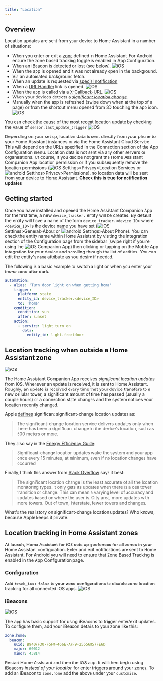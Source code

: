 ```yaml
---
title: "Location"
---
```


## Overview

Location updates are sent from your device to Home Assistant in a number of situations:
*   When you enter or exit a [zone](https://www.home-assistant.io/components/zone/) defined in Home Assistant. For Android ensure the zone based tracking toggle is enabled in App Configuration.
*   When an iBeacon is detected or lost (see [below](#ibeacons)). ![iOS](assets/apple.svg)
*   When the app is opened and it was not already open in the background.
*   Via an automated background fetch.
*   When an update is requested via [special notification](notifications/location.md)
*   When a [URL Handler](integrations/url-handler.md) link is opened. ![iOS](assets/apple.svg)
*   When the app is called via a [X-Callback-URL](integrations/x-callback-url.md). ![iOS](assets/apple.svg)
*   When your devices detects a [_significant location change_](#location-tracking-when-outside-a-home-assistant-zone).
*   Manually when the app is refreshed (swipe down when at the top of a page) or from the shortcut menu opened from 3D touching the app icon. ![iOS](assets/apple.svg)

You can check the cause of the most recent location update by checking the value of `sensor.last_update_trigger` ![iOS](assets/apple.svg)

Depending on your set up, location data is sent directly from your phone to your Home Assistant instances or via the Home Assistant Cloud Service. This will depend on the URLs specified in the Connection section of the App Configuration menu. Location data is not sent via any other servers or organisations. Of course, if you decide not grant the Home Assistant Companion App location permission or if you subsequently remove the location permissions (![iOS](assets/apple.svg) Settings>Privacy>Location Services or ![android](assets/android.svg) Settings>Privacy>Permissions), no location data will be sent from your device to Home Assistant.
**Check this is true for notification updates**

## Getting started

Once you have installed and opened the Home Assistant Companion App for the first time, a new `device_tracker.` entity will be created. By default the entity will have a name of the form `device_tracker.<device_ID>` where `<device_ID>` is the device name you have set (![iOS](assets/apple.svg) Settings>General>About or ![android](assets/android.svg) Settings>About Phone). You can check the entity name within Home Assistant by visiting the Integration section of the Configuration page from the sidebar (swipe right if you're using the ![iOS](assets/apple.svg) Companion App) then clicking or tapping on the Mobile App integration for your device and scrolling through the list of entities. You can edit the entity's `name` attribute as you desire if needed. 

The following is a basic example to switch a light on when you enter your _home_ zone after dark.

```yaml
automation:
  - alias: 'Turn door light on when getting home'
    trigger:
      platform: state
      entity_id: device_tracker.<device_ID>
      to: 'home'
    condition:
      condition: sun
      after: sunset
    action:
      - service: light.turn_on
        data:
          entity_id: light.frontdoor
```

## Location tracking when outside a Home Assistant zone

![iOS](assets/apple.svg)

The Home Assistant Companion App receives _significant location updates_ from iOS. Whenever an update is received, it is sent to Home Assistant. Roughly, an update is received every time that your device transfers to a new cellular tower, a significant amount of time has passed (usually a couple hours) or a connection state changes and the system notices your location recently changed.

Apple [defines][apple-location-programming-guide] significant significant-change location updates as:

> The significant-change location service delivers updates only when there has been a significant change in the device’s location, such as 500 meters or more.

They also say in the [Energy Efficiency Guide][apple-energy-guide]:

> Significant-change location updates wake the system and your app once every 15 minutes, at minimum, even if no location changes have occurred.

Finally, I think this answer from [Stack Overflow][stackoverflow] says it best:

> The significant location change is the least accurate of all the location monitoring types. It only gets its updates when there is a cell tower transition or change. This can mean a varying level of accuracy and updates based on where the user is. City area, more updates with more towers. Out of town, interstate, fewer towers and changes.

What's the real story on significant-change location updates? Who knows, because Apple keeps it private.

## Location tracking in Home Assistant zones

At launch, Home Assistant for iOS sets up geofences for all zones in your Home Assistant configuration. Enter and exit notifications are sent to Home Assistant.  For Android you will need to ensure that Zone Based Tracking is enabled in the App Configuration page.

### Configuration

Add `track_ios: false` to your zone configurations to disable zone location tracking for all connected iOS apps. ![iOS](assets/apple.svg)

### iBeacons

![iOS](assets/apple.svg)

The app has basic support for using iBeacons to trigger enter/exit updates. To configure them, add your iBeacon details to your zone like this:

```yaml
zone.home:
  beacon:
    uuid: B9407F30-F5F8-466E-AFF9-25556B57FE6D
    major: 60042
    minor: 43814
```

Restart Home Assistant and then the iOS app. It will then begin using iBeacons _instead of your location_ for enter triggers around your zones. To add an iBeacon to `zone.home` add the above under your `customize`.

[apple-energy-guide]: https://developer.apple.com/library/content/documentation/Performance/Conceptual/EnergyGuide-iOS/LocationBestPractices.html#//apple_ref/doc/uid/TP40015243-CH24-SW4
[apple-location-programming-guide]: https://developer.apple.com/library/content/documentation/UserExperience/Conceptual/LocationAwarenessPG/CoreLocation/CoreLocation.html#//apple_ref/doc/uid/TP40009497-CH2-SW9
[stackoverflow]: http://stackoverflow.com/a/13331625/486182
